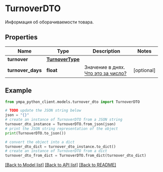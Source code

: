 # TurnoverDTO

Информация об оборачиваемости товара.

## Properties

Name | Type | Description | Notes
------------ | ------------- | ------------- | -------------
**turnover** | [**TurnoverType**](TurnoverType.md) |  | 
**turnover_days** | **float** | Значение в днях. [Что это за число?](https://yandex.ru/support/marketplace/analytics/turnover.html) | [optional] 

## Example

```python
from ympa_python_client.models.turnover_dto import TurnoverDTO

# TODO update the JSON string below
json = "{}"
# create an instance of TurnoverDTO from a JSON string
turnover_dto_instance = TurnoverDTO.from_json(json)
# print the JSON string representation of the object
print(TurnoverDTO.to_json())

# convert the object into a dict
turnover_dto_dict = turnover_dto_instance.to_dict()
# create an instance of TurnoverDTO from a dict
turnover_dto_from_dict = TurnoverDTO.from_dict(turnover_dto_dict)
```
[[Back to Model list]](../README.md#documentation-for-models) [[Back to API list]](../README.md#documentation-for-api-endpoints) [[Back to README]](../README.md)


